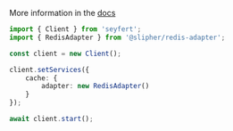 More information in the [docs](https://docs.seyfert.dev/getting-started/declare-module#internal-options)

```ts
import { Client } from 'seyfert';
import { RedisAdapter } from '@slipher/redis-adapter';

const client = new Client();

client.setServices({
    cache: {
        adapter: new RedisAdapter()
    }
});

await client.start();
```
